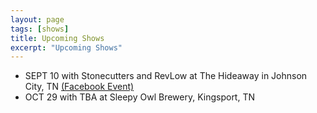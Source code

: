 ```yaml
---
layout: page
tags: [shows]
title: Upcoming Shows
excerpt: "Upcoming Shows"
---
```


- SEPT 10 with Stonecutters and RevLow at The Hideaway in Johnson City, TN [(Facebook Event)](https://www.facebook.com/events/1009633979157886/)
- OCT 29 with TBA at Sleepy Owl Brewery, Kingsport, TN

